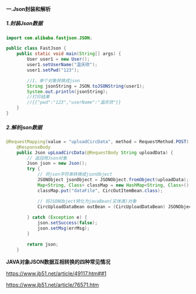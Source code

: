 #### 一.Json封装和解析

##### 1.封装Json数据

```java
import com.alibaba.fastjson.JSON;

public class FastJson {
	public static void main(String[] args) {
		User user1 = new User();
		user1.setUserName("温庆欣");
		user1.setPwd("123");

		//1、单个对象转换成json
		String jsonString = JSON.toJSONString(user1);
		System.out.println(jsonString);
		//打印结果
		//{{"pwd":"123","userName":"温庆欣"}}
	}
}	

```

##### 2.解析json数据

```java
@RequestMapping(value = "uploadCircData", method = RequestMethod.POST)
    @ResponseBody
    public Json upLoadCircData(@RequestBody String uploadData) {
        // 返回用Json对象
        Json json = new Json();
        try {
            // 将json字符串转换成jsonObject
            JSONObject jsonObject = JSONObject.fromObject(uploadData);
            Map<String, Class> classMap = new HashMap<String, Class>();
            classMap.put("dataFile", CircOutItemBean.class);

            // 将JSONObject转化为javaBean(实体类)对象
            CircUploadDataBean outBean = (CircUploadDataBean) JSONObject.toBean(jsonObject, CircUploadDataBean.class,classMap);
            
        } catch (Exception e) {
            json.setSuccess(false);
            json.setMsg(errMsg);
        }

        return json;
    }

```



**JAVA对象JSON数据互相转换的四种常见情况**

<https://www.jb51.net/article/49117.htm##1>





https://www.jb51.net/article/76571.htm

